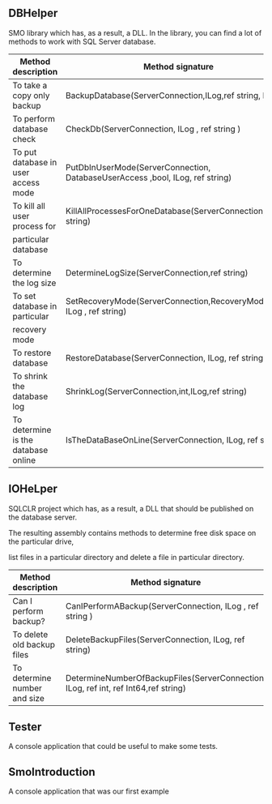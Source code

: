## DBHelper	

SMO library which has, as a result, a DLL. In the library, you can find a lot of methods to work with SQL Server database.


Method description                 | Method signature
---------------------------------- |--------------------------------------------------------------------------------------------
To take a copy only backup         | BackupDatabase(ServerConnection,ILog,ref string, bool)
To perform database check          | CheckDb(ServerConnection, ILog , ref string )
To put database in user access mode| PutDbInUserMode(ServerConnection, DatabaseUserAccess ,bool, ILog, ref string)
To kill all user process for       | KillAllProcessesForOneDatabase(ServerConnection, ref string)
particular database                |                                                                         
To determine the log size          | DetermineLogSize(ServerConnection,ref string)
To set database in particular      | SetRecoveryMode(ServerConnection,RecoveryModel,bool, ILog , ref string)
       recovery mode               |                                                                       
To restore database                | RestoreDatabase(ServerConnection, ILog, ref string)
To shrink the database log         | ShrinkLog(ServerConnection,int,ILog,ref string)
To determine is the database online| IsTheDataBaseOnLine(ServerConnection, ILog, ref string)


## IOHeLper	

SQLCLR project which has, as a result, a DLL that should be published on the database server. 

The resulting assembly contains methods to determine free disk space on the particular drive, 

list files in a particular directory and delete a file in particular directory.

Method description                 | Method signature
---------------------------------- |--------------------------------------------------------------------------------------------
Can I perform backup?              | CanIPerformABackup(ServerConnection, ILog , ref string )
To delete old backup files         | DeleteBackupFiles(ServerConnection, ILog, ref string)
To determine number and size       | DetermineNumberOfBackupFiles(ServerConnection, ILog, ref int, ref Int64,ref string)

 
## Tester	

A console application that could be useful to make some tests.

## SmoIntroduction	

A console application that was our first example
